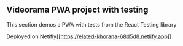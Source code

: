 ## Videorama PWA project with testing

This section demos a PWA with tests from the React Testing library

Deployed on Netifly[[https://elated-khorana-68d5d8.netlify.app]]
